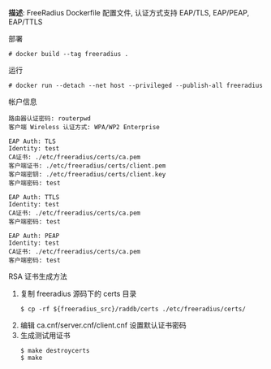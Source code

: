 **描述**: FreeRadius Dockerfile 配置文件, 认证方式支持 EAP/TLS, EAP/PEAP, EAP/TTLS

部署

```
# docker build --tag freeradius .
```

运行

```
# docker run --detach --net host --privileged --publish-all freeradius
```

帐户信息

```
路由器认证密码: routerpwd
客户端 Wireless 认证方式: WPA/WP2 Enterprise

EAP Auth: TLS
Identity: test
CA证书: ./etc/freeradius/certs/ca.pem
客户端证书: ./etc/freeradius/certs/client.pem
客户端密钥: ./etc/freeradius/certs/client.key
客户端密码: test

EAP Auth: TTLS
Identity: test
CA证书: ./etc/freeradius/certs/ca.pem
客户端密码: test

EAP Auth: PEAP
Identity: test
CA证书: ./etc/freeradius/certs/ca.pem
客户端密码: test
```

RSA 证书生成方法

1. 复制 freeradius 源码下的 certs 目录
   ```
   $ cp -rf ${freeradius_src}/raddb/certs ./etc/freeradius/certs/
   ```
2. 编辑 ca.cnf/server.cnf/client.cnf 设置默认证书密码
3. 生成测试用证书
   ```
   $ make destroycerts
   $ make
   ```

